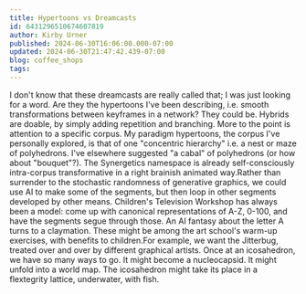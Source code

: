 ```yaml
---
title: Hypertoons vs Dreamcasts
id: 6431296510674607819
author: Kirby Urner
published: 2024-06-30T16:06:00.000-07:00
updated: 2024-06-30T21:47:42.439-07:00
blog: coffee_shops
tags: 
---
```


I don't know that these dreamcasts are really called that; I was just looking for a word.  Are they the hypertoons I've been describing, i.e. smooth transformations between keyframes in a network?  They could be.  Hybrids are doable, by simply adding repetition and branching.
More to the point is attention to a specific corpus. My paradigm hypertoons, the corpus I've personally explored, is that of one "concentric hierarchy" i.e. a nest or maze of polyhedrons. I've elsewhere suggested "a cabal" of polyhedrons (or how about "bouquet"?). The Synergetics namespace is already self-consciously intra-corpus transformative in a right brainish animated way.Rather than surrender to the stochastic randomness of generative graphics, we could use AI to make some of the segments, but then loop in other segments developed by other means. Children's Television Workshop has always been a model: come up with canonical representations of A-Z, 0-100, and have the segments segue through those. An AI fantasy about the letter A turns to a claymation. These might be among the art school's warm-up exercises, with benefits to children.For example, we want the Jitterbug, treated over and over by different graphical artists. Once at an icosahedron, we have so many ways to go. It might become a nucleocapsid. It might unfold into a world map. The icosahedron might take its place in a flextegrity lattice, underwater, with fish.